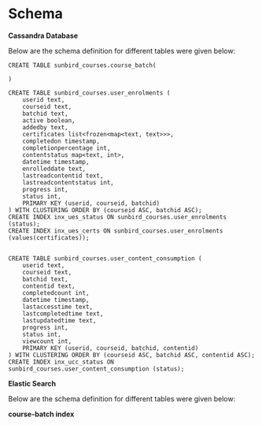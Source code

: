 # Schema

**Cassandra Database**

Below are the schema definition for different tables were given below:

```
CREATE TABLE sunbird_courses.course_batch(

)

CREATE TABLE sunbird_courses.user_enrolments (
    userid text,
    courseid text,
    batchid text,
    active boolean,
    addedby text,
    certificates list<frozen<map<text, text>>>,
    completedon timestamp,
    completionpercentage int,
    contentstatus map<text, int>,
    datetime timestamp,
    enrolleddate text,
    lastreadcontentid text,
    lastreadcontentstatus int,
    progress int,
    status int,
    PRIMARY KEY (userid, courseid, batchid)
) WITH CLUSTERING ORDER BY (courseid ASC, batchid ASC);
CREATE INDEX inx_ues_status ON sunbird_courses.user_enrolments (status);
CREATE INDEX inx_ues_certs ON sunbird_courses.user_enrolments (values(certificates));


CREATE TABLE sunbird_courses.user_content_consumption (
    userid text,
    courseid text,
    batchid text,
    contentid text,
    completedcount int,
    datetime timestamp,
    lastaccesstime text,
    lastcompletedtime text,
    lastupdatedtime text,
    progress int,
    status int,
    viewcount int,
    PRIMARY KEY (userid, courseid, batchid, contentid)
) WITH CLUSTERING ORDER BY (courseid ASC, batchid ASC, contentid ASC);
CREATE INDEX inx_ucc_status ON sunbird_courses.user_content_consumption (status);
```

**Elastic Search**&#x20;

Below are the schema definition for different tables were given below:

**course-batch index**
